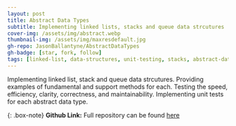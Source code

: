 ```yaml
---
layout: post
title: Abstract Data Types
subtitle: Implementing linked lists, stacks and queue data strcutures
cover-img: /assets/img/abstract.webp
thumbnail-img: /assets/img/maxresdefault.jpg
gh-repo: JasonBallantyne/AbstractDataTypes
gh-badge: [star, fork, follow]
tags: [linked-list, data-structures, unit-testing, stacks, abstract-data-structures, queue-data-structure, abstract-data-types]
---
```



Implementing linked list, stack and queue data strcutures. Providing examples of fundamental and support methods for each. Testing the speed, efficiency, clarity, correctness, and maintainability. Implementing unit tests for each abstract data type.

{: .box-note}
**Github Link:** Full repository can be found [here](https://github.com/JasonBallantyne/AbstractDataTypes)
